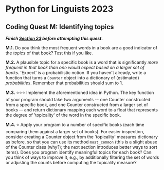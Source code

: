 # Python for Linguists 2023

## Coding Quest M: Identifying topics

**_Finish [Section 23](../exercises/23_quantifiers_and_counters.md) before attempting this quest._**


**M.1.** Do you think the most frequent words in a book are a good indicator of the _topics_ of that book? Test this if you like.

**M.2.** A plausible topic for a specific book is a word that is significantly _more frequent in that book than one would expect based on a larger set of books_. 'Expect' is a probabilistic notion. If you haven't already, write a function that turns a `Counter` object into a dictionary of (estimated) _probabilities_. Remember that probabilities should sum to 1.

**M.3.** ⭐⭐⭐ Implement the aforementioned idea in Python. The key function of your program should take two arguments -- one Counter constructed from a specific book, and one Counter constructed from a larger set of books -- and return dictionary mapping each word to a float that represents the degree of 'topicality' of the word in the specific book.

**M.4.** ⭐ Apply your program to a number of specific books (each time comparing them against a larger set of books). For easier inspection, consider creating a Counter object from the 'topicality' measures dictionary as before, so that you can use its method `most_common` (this is a slight abuse of the Counter class (why?); the next section introduces better ways to sort items). Does you program identify meaningful topics for each book? Can you think of ways to improve it, e.g., by additionally filtering the set of words or adjusting the counts before computing the topicality measure?


